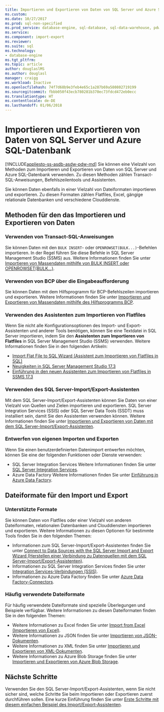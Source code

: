 ```yaml
---
title: Importieren und Exportieren von Daten von SQL Server und Azure SQL-Datenbank | Microsoft-Dokumentation
ms.custom: 
ms.date: 10/27/2017
ms.prod: sql-non-specified
ms.prod_service: database-engine, sql-database, sql-data-warehouse, pdw
ms.service: 
ms.component: import-export
ms.reviewer: 
ms.suite: sql
ms.technology:
- database-engine
ms.tgt_pltfrm: 
ms.topic: article
author: douglaslMS
ms.author: douglasl
manager: craigg
ms.workload: Inactive
ms.openlocfilehash: 74f7d68b9e3feb4e65c1a287b69a580802719199
ms.sourcegitcommit: fbbb050f43ecb780281b370ec73fdcd472eb0ecc
ms.translationtype: HT
ms.contentlocale: de-DE
ms.lasthandoff: 01/06/2018
---
```

# <a name="import-and-export-data-from-sql-server-and-azure-sql-database"></a>Importieren und Exportieren von Daten von SQL Server und Azure SQL-Datenbank
[!INCLUDE[appliesto-ss-asdb-asdw-pdw-md](../../includes/appliesto-ss-asdb-asdw-pdw-md.md)] Sie können eine Vielzahl von Methoden zum Importieren und Exportieren von Daten von SQL Server und Azure SQL-Datenbank verwenden. Zu diesen Methoden zählen Transact-SQL-Anweisungen, Befehlszeilentools und Assistenten.

Sie können Daten ebenfalls in einer Vielzahl von Dateiformaten importieren und exportieren. Zu diesen Formaten zählen Flatfiles, Excel, gängige relationale Datenbanken und verschiedene Clouddienste.

## <a name="methods-for-importing-and-exporting-data"></a>Methoden für den das Importieren und Exportieren von Daten

### <a name="use-transact-sql-statements"></a>Verwenden von Transact-SQL-Anweisungen
Sie können Daten mit den `BULK INSERT`- oder `OPENROWSET(BULK...)`-Befehlen importieren. In der Regel führen Sie diese Befehle in SQL Server Management Studio (SSMS) aus. Weitere Informationen finden Sie unter [Importieren von Massendaten mithilfe von BULK INSERT oder OPENROWSET(BULK...)](import-bulk-data-by-using-bulk-insert-or-openrowset-bulk-sql-server.md).

### <a name="use-bcp-from-the-command-prompt"></a>Verwenden von BCP über die Eingabeaufforderung
Sie können Daten mit dem Hilfsprogramm für BCP-Befehlszeilen importieren und exportieren. Weitere Informationen finden Sie unter [Importieren und Exportieren von Massendaten mithilfe des Hilfsprogramms BCP](import-bulk-data-by-using-bulk-insert-or-openrowset-bulk-sql-server.md).

### <a name="use-the-import-flat-file-wizard"></a>Verwenden des Assistenten zum Importieren von Flatfiles
Wenn Sie nicht alle Konfigurationsoptionen des Import- und Export-Assistenten und anderer Tools benötigen, können Sie eine Textdatei in SQL Server importieren, indem Sie den **Assistenten zum Importieren von Flatfiles** in SQL Server Management Studio (SSMS) verwenden. Weitere Informationen finden Sie in den folgenden Artikeln:
- [Import Flat File to SQL Wizard (Assistent zum Importieren von Flatfiles in SQL)](import-flat-file-wizard.md)
- [Neuigkeiten in SQL Server Management Studio 17.3](https://blogs.technet.microsoft.com/dataplatforminsider/2017/10/10/whats-new-in-sql-server-management-studio-17-3/)
- [Einführung in den neuen Assistenten zum Importieren von Flatfiles in SSMS 17.3](https://channel9.msdn.com/Shows/Data-Exposed/Introducing-the-new-Import-Flat-File-Wizard-in-SSMS-173)

### <a name="use-the-sql-server-import-and-export-wizard"></a>Verwenden des SQL Server-Import/Export-Assistenten
Mit dem SQL Server-Import/Export-Assistenten können Sie Daten von einer Vielzahl von Quellen und Zielen importieren und exportieren. SQL Server Integration Services (SSIS) oder SQL Server Data Tools (SSDT) muss installiert sein, damit Sie den Assistenten verwenden können. Weitere Informationen finden Sie unter [Importieren und Exportieren von Daten mit dem SQL Server-Import/Export-Assistenten](../../integration-services/import-export-data/import-and-export-data-with-the-sql-server-import-and-export-wizard.md).

### <a name="design-your-own-import-or-export"></a>Entwerfen von eigenen Importen und Exporten
Wenn Sie einen benutzerdefinierten Datenimport entwerfen möchten, können Sie eine der folgenden Funktionen oder Dienste verwenden:
-   SQL Server Integration Services Weitere Informationen finden Sie unter [SQL Server Integration Services](../../integration-services/sql-server-integration-services.md).
-   Azure Data Factory Weitere Informationen finden Sie unter [Einführung in Azure Data Factory](https://docs.microsoft.com/azure/data-factory/data-factory-introduction).

## <a name="data-formats-for-import-and-export"></a>Dateiformate für den Import und Export

### <a name="supported-formats"></a>Unterstützte Formate

Sie können Daten von Flatfiles oder einer Vielzahl von anderen Dateiformaten, relationalen Datenbanken und Clouddiensten importieren und exportieren. Weitere Informationen zu diesen Optionen für bestimmte Tools finden Sie in den folgenden Themen:
-   Informationen zum SQL Server-Import/Export-Assistenten finden Sie unter [Connect to Data Sources with the SQL Server Import and Export Wizard (Herstellen einer Verbindung zu Datenquellen mit dem SQL Server-Import/Export-Assistenten)](../../integration-services/import-export-data/connect-to-data-sources-with-the-sql-server-import-and-export-wizard.md).
-   Informationen zu SQL Server Integration Services finden Sie unter [Integration Services-Verbindungen (SSIS)](../../integration-services/connection-manager/integration-services-ssis-connections.md).
-   Informationen zu Azure Data Factory finden Sie unter [Azure Data Factory-Connectors](https://docs.microsoft.com/azure/data-factory/data-factory-amazon-redshift-connector).

### <a name="commonly-used-data-formats"></a>Häufig verwendete Dateiformate

Für häufig verwendete Dateiformate sind spezielle Überlegungen und Beispiele verfügbar. Weitere Informationen zu diesen Dateiformaten finden Sie in den folgenden Themen:
-   Weitere Informationen zu Excel finden Sie unter [Import from Excel (Importieren von Excel)](import-data-from-excel-to-sql.md).
-   Weitere Informationen zu JSON finden Sie unter [Importieren von JSON-Dokumenten](../json/import-json-documents-into-sql-server.md).
-   Weitere Informationen zu XML finden Sie unter [Importieren und Exportieren von XML-Dokumenten](examples-of-bulk-import-and-export-of-xml-documents-sql-server.md).
-   Weitere Informationen zu Azure Blob Storage finden Sie unter [Importieren und Exportieren von Azure Blob Storage](examples-of-bulk-access-to-data-in-azure-blob-storage.md).

## <a name="next-steps"></a>Nächste Schritte
Verwenden Sie den SQL Server-Import/Export-Assistenten, wenn Sie nicht sicher sind, welche Schritte Sie beim Importieren oder Exportieren zuerst durchführen sollen. Eine kurze Einführung finden Sie unter [Erste Schritte mit diesem einfachen Beispiel des Import/Export-Assistenten](../../integration-services/import-export-data/get-started-with-this-simple-example-of-the-import-and-export-wizard.md).

